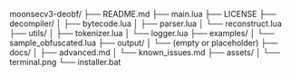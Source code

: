 moonsecv3-deobf/
├── README.md
├── main.lua
├── LICENSE
├── decompiler/
│   ├── bytecode.lua
│   ├── parser.lua
│   └── reconstruct.lua
├── utils/
│   ├── tokenizer.lua
│   └── logger.lua
├── examples/
│   └── sample_obfuscated.lua
├── output/
│   └── (empty or placeholder)
├── docs/
│   ├── advanced.md
│   └── known_issues.md
├── assets/
│   └── terminal.png
└── installer.bat

